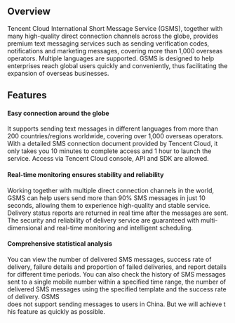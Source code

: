## Overview

Tencent Cloud International Short Message Service (GSMS), together with many high-quality direct connection channels across the globe, provides premium text messaging services such as sending verification codes, notifications and marketing messages, covering more than 1,000 overseas operators. Multiple languages are supported. GSMS is designed to help enterprises reach global users quickly and conveniently, thus facilitating the expansion of overseas businesses.


## Features

#### Easy connection around the globe
It supports sending text messages in different languages from more than 200 countries/regions worldwide, covering over 1,000 overseas operators. With a detailed SMS connection document provided by Tencent Cloud, it only takes you 10 minutes to complete access and 1 hour to launch the service. Access via Tencent Cloud console, API and SDK are allowed.


#### Real-time monitoring ensures stability and reliability
Working together with multiple direct connection channels in the world, GSMS can help users send more than 90% SMS messages in just 10 seconds, allowing them to experience high-quality and stable service. Delivery status reports are returned in real time after the messages are sent. The security and reliability of delivery service are guaranteed with multi-dimensional and real-time monitoring and intelligent scheduling.


#### Comprehensive statistical analysis
You can view the number of delivered SMS messages, success rate of delivery, failure details and proportion of failed deliveries, and report details for different time periods. You can also check the history of SMS messages sent to a single mobile number within a specified time range, the number of delivered SMS messages using the specified template and the success rate of delivery.
GSMS does not support sending messages to users in China. But we will achieve this feature as quickly as possible.
